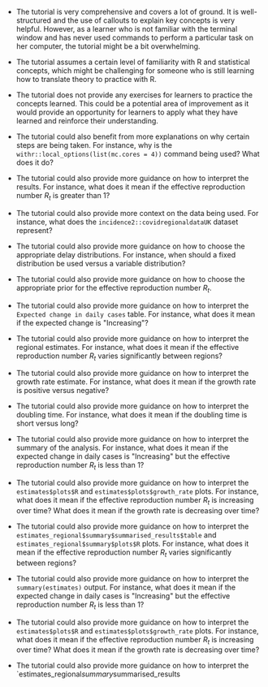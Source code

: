 - The tutorial is very comprehensive and covers a lot of ground. It is well-structured and the use of callouts to explain key concepts is very helpful. However, as a learner who is not familiar with the terminal window and has never used commands to perform a particular task on her computer, the tutorial might be a bit overwhelming. 

- The tutorial assumes a certain level of familiarity with R and statistical concepts, which might be challenging for someone who is still learning how to translate theory to practice with R. 

- The tutorial does not provide any exercises for learners to practice the concepts learned. This could be a potential area of improvement as it would provide an opportunity for learners to apply what they have learned and reinforce their understanding.

- The tutorial could also benefit from more explanations on why certain steps are being taken. For instance, why is the `withr::local_options(list(mc.cores = 4))` command being used? What does it do? 

- The tutorial could also provide more guidance on how to interpret the results. For instance, what does it mean if the effective reproduction number $R_t$ is greater than 1? 

- The tutorial could also provide more context on the data being used. For instance, what does the `incidence2::covidregionaldataUK` dataset represent? 

- The tutorial could also provide more guidance on how to choose the appropriate delay distributions. For instance, when should a fixed distribution be used versus a variable distribution? 

- The tutorial could also provide more guidance on how to choose the appropriate prior for the effective reproduction number $R_t$. 

- The tutorial could also provide more guidance on how to interpret the `Expected change in daily cases` table. For instance, what does it mean if the expected change is "Increasing"? 

- The tutorial could also provide more guidance on how to interpret the regional estimates. For instance, what does it mean if the effective reproduction number $R_t$ varies significantly between regions? 

- The tutorial could also provide more guidance on how to interpret the growth rate estimate. For instance, what does it mean if the growth rate is positive versus negative? 

- The tutorial could also provide more guidance on how to interpret the doubling time. For instance, what does it mean if the doubling time is short versus long? 

- The tutorial could also provide more guidance on how to interpret the summary of the analysis. For instance, what does it mean if the expected change in daily cases is "Increasing" but the effective reproduction number $R_t$ is less than 1? 

- The tutorial could also provide more guidance on how to interpret the `estimates$plots$R` and `estimates$plots$growth_rate` plots. For instance, what does it mean if the effective reproduction number $R_t$ is increasing over time? What does it mean if the growth rate is decreasing over time? 

- The tutorial could also provide more guidance on how to interpret the `estimates_regional$summary$summarised_results$table` and `estimates_regional$summary$plots$R` plots. For instance, what does it mean if the effective reproduction number $R_t$ varies significantly between regions? 

- The tutorial could also provide more guidance on how to interpret the `summary(estimates)` output. For instance, what does it mean if the expected change in daily cases is "Increasing" but the effective reproduction number $R_t$ is less than 1? 

- The tutorial could also provide more guidance on how to interpret the `estimates$plots$R` and `estimates$plots$growth_rate` plots. For instance, what does it mean if the effective reproduction number $R_t$ is increasing over time? What does it mean if the growth rate is decreasing over time? 

- The tutorial could also provide more guidance on how to interpret the `estimates_regional$summary$summarised_results
